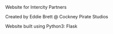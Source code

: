 Website for Intercity Partners

Created by Eddie Brett @ Cockney Pirate Studios

Website built using Python3: Flask